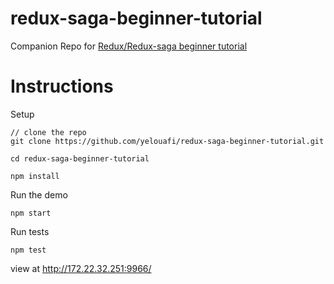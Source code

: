 # redux-saga-beginner-tutorial
Companion Repo for [Redux/Redux-saga beginner tutorial](http://yelouafi.github.io/redux-saga/docs/introduction/BeginnerTutorial.html)

# Instructions

Setup

```
// clone the repo
git clone https://github.com/yelouafi/redux-saga-beginner-tutorial.git

cd redux-saga-beginner-tutorial

npm install
```

Run the demo

```
npm start
```

Run tests

```
npm test
```

view at  http://172.22.32.251:9966/ 
